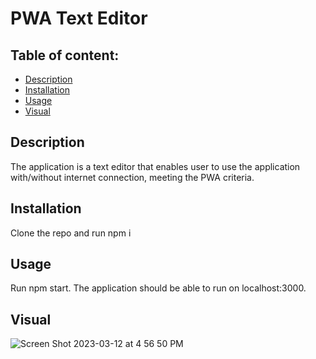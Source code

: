 # PWA Text Editor 

## Table of content: 
  - [Description](#description)
  - [Installation](#installation)
  - [Usage](#usage)
  - [Visual](#visual)

## Description <a id="description"></a>
The application is a text editor that enables user to use the application with/without internet connection, meeting the PWA criteria. 
## Installation <a id="installation"></a>
Clone the repo and run npm i
## Usage <a id="usage"></a>
Run npm start. The application should be able to run on localhost:3000. 
## Visual <a id="visual"></a>
![Screen Shot 2023-03-12 at 4 56 50 PM](https://user-images.githubusercontent.com/111664734/224582075-5ac1a1a9-ccad-4a85-8d6a-dc1c195166ed.png)

